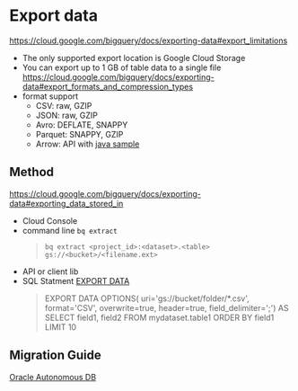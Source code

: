 # Export data
https://cloud.google.com/bigquery/docs/exporting-data#export_limitations
- The only supported export location is Google Cloud Storage
- You can export up to 1 GB of table data to a single file
https://cloud.google.com/bigquery/docs/exporting-data#export_formats_and_compression_types
- format support
  - CSV:  raw, GZIP
  - JSON: raw, GZIP
  - Avro: DEFLATE, SNAPPY	
  - Parquet:  SNAPPY, GZIP
  - Arrow: API with [java sample](https://cloud.google.com/bigquery/docs/samples/bigquerystorage-arrow-quickstart)
## Method
https://cloud.google.com/bigquery/docs/exporting-data#exporting_data_stored_in
- Cloud Console
- command line `bq extract`
  > `bq extract <project_id>:<dataset>.<table> gs://<bucket>/<filename.ext>`
- API or client lib
- SQL Statment [EXPORT DATA](https://cloud.google.com/bigquery/docs/reference/standard-sql/other-statements#export_data_statement)
  > EXPORT DATA OPTIONS(
  uri='gs://bucket/folder/*.csv',
  format='CSV',
  overwrite=true,
  header=true,
  field_delimiter=';') AS
SELECT field1, field2 FROM mydataset.table1 ORDER BY field1 LIMIT 10


## Migration Guide
[Oracle Autonomous DB](https://qiita.com/RexZheng/items/d3e5cfed0bd579b4c4d2)
